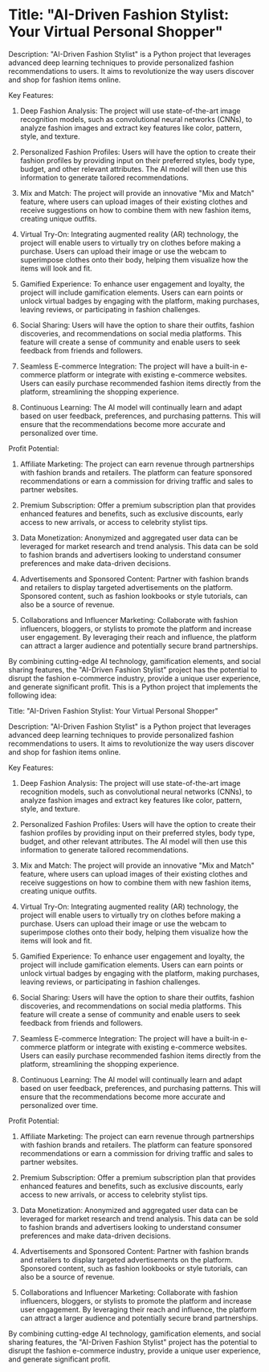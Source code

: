 # Title: "AI-Driven Fashion Stylist: Your Virtual Personal Shopper"

Description:
"AI-Driven Fashion Stylist" is a Python project that leverages advanced deep learning techniques to provide personalized fashion recommendations to users. It aims to revolutionize the way users discover and shop for fashion items online.

Key Features:
1. Deep Fashion Analysis: The project will use state-of-the-art image recognition models, such as convolutional neural networks (CNNs), to analyze fashion images and extract key features like color, pattern, style, and texture.

2. Personalized Fashion Profiles: Users will have the option to create their fashion profiles by providing input on their preferred styles, body type, budget, and other relevant attributes. The AI model will then use this information to generate tailored recommendations.

3. Mix and Match: The project will provide an innovative "Mix and Match" feature, where users can upload images of their existing clothes and receive suggestions on how to combine them with new fashion items, creating unique outfits.

4. Virtual Try-On: Integrating augmented reality (AR) technology, the project will enable users to virtually try on clothes before making a purchase. Users can upload their image or use the webcam to superimpose clothes onto their body, helping them visualize how the items will look and fit.

5. Gamified Experience: To enhance user engagement and loyalty, the project will include gamification elements. Users can earn points or unlock virtual badges by engaging with the platform, making purchases, leaving reviews, or participating in fashion challenges.

6. Social Sharing: Users will have the option to share their outfits, fashion discoveries, and recommendations on social media platforms. This feature will create a sense of community and enable users to seek feedback from friends and followers.

7. Seamless E-commerce Integration: The project will have a built-in e-commerce platform or integrate with existing e-commerce websites. Users can easily purchase recommended fashion items directly from the platform, streamlining the shopping experience.

8. Continuous Learning: The AI model will continually learn and adapt based on user feedback, preferences, and purchasing patterns. This will ensure that the recommendations become more accurate and personalized over time.

Profit Potential:
1. Affiliate Marketing: The project can earn revenue through partnerships with fashion brands and retailers. The platform can feature sponsored recommendations or earn a commission for driving traffic and sales to partner websites.

2. Premium Subscription: Offer a premium subscription plan that provides enhanced features and benefits, such as exclusive discounts, early access to new arrivals, or access to celebrity stylist tips.

3. Data Monetization: Anonymized and aggregated user data can be leveraged for market research and trend analysis. This data can be sold to fashion brands and advertisers looking to understand consumer preferences and make data-driven decisions.

4. Advertisements and Sponsored Content: Partner with fashion brands and retailers to display targeted advertisements on the platform. Sponsored content, such as fashion lookbooks or style tutorials, can also be a source of revenue.

5. Collaborations and Influencer Marketing: Collaborate with fashion influencers, bloggers, or stylists to promote the platform and increase user engagement. By leveraging their reach and influence, the platform can attract a larger audience and potentially secure brand partnerships.

By combining cutting-edge AI technology, gamification elements, and social sharing features, the "AI-Driven Fashion Stylist" project has the potential to disrupt the fashion e-commerce industry, provide a unique user experience, and generate significant profit.
This is a Python project that implements the following idea:

Title: "AI-Driven Fashion Stylist: Your Virtual Personal Shopper"

Description:
"AI-Driven Fashion Stylist" is a Python project that leverages advanced deep learning techniques to provide personalized fashion recommendations to users. It aims to revolutionize the way users discover and shop for fashion items online.

Key Features:
1. Deep Fashion Analysis: The project will use state-of-the-art image recognition models, such as convolutional neural networks (CNNs), to analyze fashion images and extract key features like color, pattern, style, and texture.

2. Personalized Fashion Profiles: Users will have the option to create their fashion profiles by providing input on their preferred styles, body type, budget, and other relevant attributes. The AI model will then use this information to generate tailored recommendations.

3. Mix and Match: The project will provide an innovative "Mix and Match" feature, where users can upload images of their existing clothes and receive suggestions on how to combine them with new fashion items, creating unique outfits.

4. Virtual Try-On: Integrating augmented reality (AR) technology, the project will enable users to virtually try on clothes before making a purchase. Users can upload their image or use the webcam to superimpose clothes onto their body, helping them visualize how the items will look and fit.

5. Gamified Experience: To enhance user engagement and loyalty, the project will include gamification elements. Users can earn points or unlock virtual badges by engaging with the platform, making purchases, leaving reviews, or participating in fashion challenges.

6. Social Sharing: Users will have the option to share their outfits, fashion discoveries, and recommendations on social media platforms. This feature will create a sense of community and enable users to seek feedback from friends and followers.

7. Seamless E-commerce Integration: The project will have a built-in e-commerce platform or integrate with existing e-commerce websites. Users can easily purchase recommended fashion items directly from the platform, streamlining the shopping experience.

8. Continuous Learning: The AI model will continually learn and adapt based on user feedback, preferences, and purchasing patterns. This will ensure that the recommendations become more accurate and personalized over time.

Profit Potential:
1. Affiliate Marketing: The project can earn revenue through partnerships with fashion brands and retailers. The platform can feature sponsored recommendations or earn a commission for driving traffic and sales to partner websites.

2. Premium Subscription: Offer a premium subscription plan that provides enhanced features and benefits, such as exclusive discounts, early access to new arrivals, or access to celebrity stylist tips.

3. Data Monetization: Anonymized and aggregated user data can be leveraged for market research and trend analysis. This data can be sold to fashion brands and advertisers looking to understand consumer preferences and make data-driven decisions.

4. Advertisements and Sponsored Content: Partner with fashion brands and retailers to display targeted advertisements on the platform. Sponsored content, such as fashion lookbooks or style tutorials, can also be a source of revenue.

5. Collaborations and Influencer Marketing: Collaborate with fashion influencers, bloggers, or stylists to promote the platform and increase user engagement. By leveraging their reach and influence, the platform can attract a larger audience and potentially secure brand partnerships.

By combining cutting-edge AI technology, gamification elements, and social sharing features, the "AI-Driven Fashion Stylist" project has the potential to disrupt the fashion e-commerce industry, provide a unique user experience, and generate significant profit.